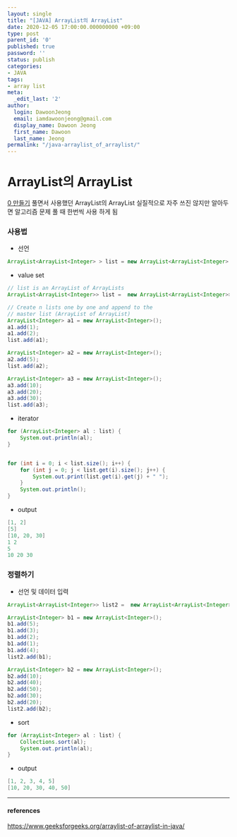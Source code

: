 ```yaml
---
layout: single
title: "[JAVA] ArrayList의 ArrayList"
date: 2020-12-05 17:00:00.000000000 +09:00
type: post
parent_id: '0'
published: true
password: ''
status: publish
categories:
- JAVA
tags:
- array list
meta:
  _edit_last: '2'
author:
  login: DawoonJeong
  email: iamdawoonjeong@gmail.com
  display_name: Dawoon Jeong
  first_name: Dawoon
  last_name: Jeong
permalink: "/java-arraylist_of_arraylist/"
---
```

# ArrayList의 ArrayList

[0 만들기](http://dawoonjeong.com/algorithm-problem-solving-baekjoon-7490/) 풀면서 사용했던 ArrayList의 ArrayList
실질적으로 자주 쓰진 않지만 알아두면 알고리즘 문제 풀 때 한번씩 사용 하게 됨

### 사용법

- 선언

```java
ArrayList<ArrayList<Integer> > list = new ArrayList<ArrayList<Integer> >();
```

- value set

```java
// list is an ArrayList of ArrayLists
ArrayList<ArrayList<Integer>> list =  new ArrayList<ArrayList<Integer>>();

// Create n lists one by one and append to the  
// master list (ArrayList of ArrayList)
ArrayList<Integer> a1 = new ArrayList<Integer>();
a1.add(1);
a1.add(2);
list.add(a1);

ArrayList<Integer> a2 = new ArrayList<Integer>();
a2.add(5);
list.add(a2);

ArrayList<Integer> a3 = new ArrayList<Integer>();
a3.add(10);
a3.add(20);
a3.add(30);
list.add(a3);
```

- iterator

```java
for (ArrayList<Integer> al : list) {
    System.out.println(al);
}


for (int i = 0; i < list.size(); i++) {
    for (int j = 0; j < list.get(i).size(); j++) {
        System.out.print(list.get(i).get(j) + " ");
    }
    System.out.println();
}
```

- output

```java
[1, 2]
[5]
[10, 20, 30]
1 2
5
10 20 30
```

### 정렬하기

-  선언 및 데이터 입력

```java
ArrayList<ArrayList<Integer>> list2 =  new ArrayList<ArrayList<Integer>>();

ArrayList<Integer> b1 = new ArrayList<Integer>();
b1.add(5);
b1.add(3);
b1.add(2);
b1.add(1);
b1.add(4);
list2.add(b1);

ArrayList<Integer> b2 = new ArrayList<Integer>();
b2.add(10);
b2.add(40);
b2.add(50);
b2.add(30);
b2.add(20);
list2.add(b2);
```

- sort

```java
for (ArrayList<Integer> al : list) {
    Collections.sort(al);
    System.out.println(al);
}
```

- output

```java
[1, 2, 3, 4, 5]
[10, 20, 30, 40, 50]
```

---
#### references
<https://www.geeksforgeeks.org/arraylist-of-arraylist-in-java/>
